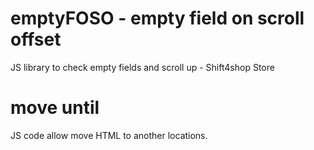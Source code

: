 # emptyFOSO - empty field on scroll offset
JS library to check empty fields and scroll up - Shift4shop Store 

# move until
JS code allow move HTML to another locations.
